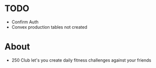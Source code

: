 # TODO

- Confirm Auth
- Convex production tables not created

# About

- 250 Club let's you create daily fitness challenges against your friends
